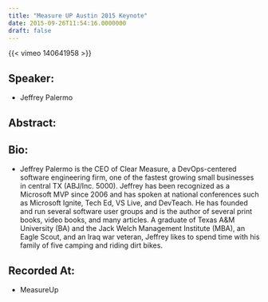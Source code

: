 ```yaml
---
title: "Measure UP Austin 2015 Keynote"
date: 2015-09-26T11:54:16.0000000
draft: false
---
```


{{< vimeo 140641958 >}}

## Speaker:

 - Jeffrey Palermo

## Abstract:



## Bio:

 - <p>Jeffrey Palermo is the CEO of Clear Measure, a DevOps-centered software engineering firm, one of the fastest growing small businesses in central TX (ABJ/Inc. 5000). Jeffrey has been recognized as a Microsoft MVP since 2006 and has spoken at national conferences such as Microsoft Ignite, Tech Ed, VS Live, and DevTeach. He has founded and run several software user groups and is the author of several print books, video books, and many articles. A graduate of Texas A&M University (BA) and the Jack Welch Management Institute (MBA), an Eagle Scout, and an Iraq war veteran, Jeffrey likes to spend time with his family of five camping and riding dirt bikes.</p>

## Recorded At:

 - MeasureUp

